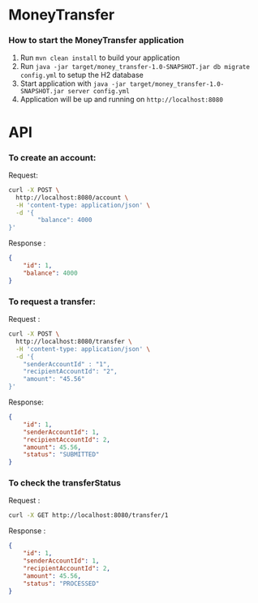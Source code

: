 # MoneyTransfer

### How to start the MoneyTransfer application

1. Run `mvn clean install` to build your application
1. Run `java -jar target/money_transfer-1.0-SNAPSHOT.jar db migrate config.yml` to setup the H2 database
1. Start application with `java -jar target/money_transfer-1.0-SNAPSHOT.jar server config.yml`
1. Application will be up and running on `http://localhost:8080`

# API
### To create an account:

Request:
```sh
curl -X POST \
  http://localhost:8080/account \
  -H 'content-type: application/json' \
  -d '{
        "balance": 4000
}'
```
Response :
````json
{
    "id": 1,
    "balance": 4000
}
````


### To request a transfer:

Request :
````sh
curl -X POST \
  http://localhost:8080/transfer \
  -H 'content-type: application/json' \
  -d '{
	"senderAccountId" : "1",
	"recipientAccountId": "2",
	"amount": "45.56"
}'
````

Response:
````json
{
    "id": 1,
    "senderAccountId": 1,
    "recipientAccountId": 2,
    "amount": 45.56,
    "status": "SUBMITTED"
}
````

### To check the transferStatus

Request :
````sh
curl -X GET http://localhost:8080/transfer/1
````

Response :
````json
{
    "id": 1,
    "senderAccountId": 1,
    "recipientAccountId": 2,
    "amount": 45.56,
    "status": "PROCESSED"
}
````